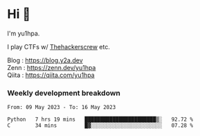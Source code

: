 # Hi 👋

I'm yu1hpa.

I play CTFs w/ [Thehackerscrew](https://www.thehackerscrew.team/) etc.

Blog : https://blog.y2a.dev  
Zenn : https://zenn.dev/yu1hpa  
Qiita : https://qiita.com/yu1hpa  

### Weekly development breakdown

<!--START_SECTION:waka-->

```text
From: 09 May 2023 - To: 16 May 2023

Python   7 hrs 19 mins   ███████████████████████▒░   92.72 %
C        34 mins         █▓░░░░░░░░░░░░░░░░░░░░░░░   07.28 %
```

<!--END_SECTION:waka-->

